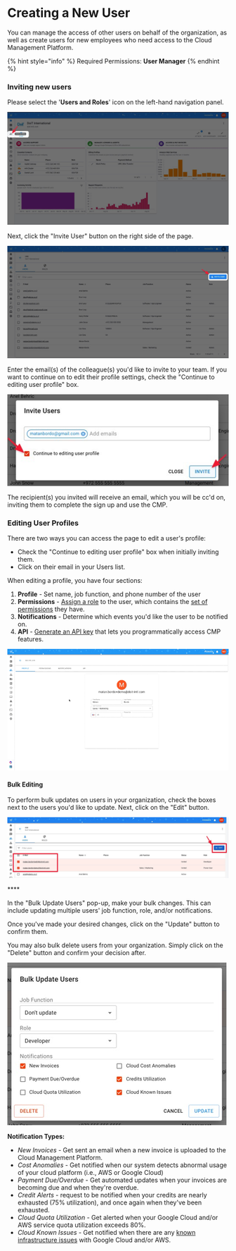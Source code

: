 # Creating a New User

You can manage the access of other users on behalf of the organization, as well as create users for new employees who need access to the Cloud Management Platform.

{% hint style="info" %}
Required Permissions: **User Manager**
{% endhint %}

### Inviting new users

Please select the '**Users and Roles**' icon on the left-hand navigation panel.

![](../.gitbook/assets/usersandroles-2.jpg)

Next, click the "Invite User" button on the right side of the page.

![](../.gitbook/assets/roles1.jpg)

Enter the email\(s\) of the colleague\(s\) you'd like to invite to your team. If you want to continue on to edit their profile settings, check the "Continue to editing user profile" box.

![](../.gitbook/assets/inviteuser2.jpg)

The recipient\(s\) you invited will receive an email, which you will be cc'd on, inviting them to complete the sign up and use the CMP.

### Editing User Profiles

There are two ways you can access the page to edit a user's profile:

* Check the "Continue to editing user profile" box when initially inviting them.
* Click on their email in your Users list.

When editing a profile, you have four sections:

1. **Profile** - Set name, job function, and phone number of the user
2. **Permissions** - [Assign a role](manage-roles.md) to the user, which contains the [set of permissions](user-permissions-explained.md) they have.
3. **Notifications** - Determine which events you'd like the user to be notified on.
4. **API** - [Generate an API key](https://developer.doit-intl.com/docs/start) that lets you programmatically access CMP features.

![](../.gitbook/assets/edituserprofilessss.gif)

#### **Bulk Editing**

To perform bulk updates on users in your organization, check the boxes next to the users you'd like to update. Next, click on the "Edit" button.

![](../.gitbook/assets/bulkupdate1.jpg)

\*\*\*\*

In the "Bulk Update Users" pop-up, make your bulk changes. This can include updating multiple users' job function, role, and/or notifications.

Once you've made your desired changes, click on the "Update" button to confirm them.

You may also bulk delete users from your organization. Simply click on the "Delete" button and confirm your decision after.

![](../.gitbook/assets/bulkupdate2.jpg)

**Notification Types:**

* _New Invoices_ - Get sent an email when a new invoice is uploaded to the Cloud Management Platform. 
* _Cost Anomalies_ - Get notified when our system detects abnormal usage of your cloud platform \(i.e., AWS or Google Cloud\) 
* _Payment Due/Overdue_ - Get automated updates when your invoices are becoming due and when they're overdue. 
* _Credit Alerts_ - request to be notified when your credits are nearly exhausted \(75% utilization\), and once again when they've been exhausted. 
* _Cloud Quota Utilization -_ Get alerted when your Google Cloud and/or AWS service quota utilization exceeds 80%. 
* _Cloud Known Issues -_ Get notified when there are any [known infrastructure issues](../tickets/cloud-infrastructure-known-issues.md) with Google Cloud and/or AWS.



